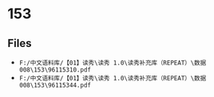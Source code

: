 # 153

## Files

- `F:/中文语料库/【01】读秀\读秀 1.0\读秀补充库（REPEAT）\数据008\153\96115310.pdf`
- `F:/中文语料库/【01】读秀\读秀 1.0\读秀补充库（REPEAT）\数据008\153\96115344.pdf`
